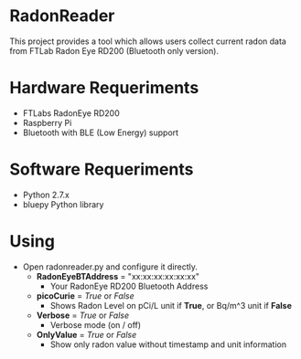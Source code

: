 # RadonReader

This project provides a tool which allows users collect current radon data from FTLab Radon Eye RD200 (Bluetooth only version).

# Hardware Requeriments
- FTLabs RadonEye RD200 
- Raspberry Pi 
- Bluetooth with BLE (Low Energy) support

# Software Requeriments
- Python 2.7.x 
- bluepy Python library

# Using

- Open radonreader.py and configure it directly. 
  - <b>RadonEyeBTAddress</b> = "xx:xx:xx:xx:xx:xx"
    - Your RadonEye RD200 Bluetooth Address
  - <b>picoCurie</b> = <i>True</i> or <i>False</i>
    - Shows Radon Level on pCi/L unit if <b>True</b>, or Bq/m^3 unit if <b>False</b>
  - <b>Verbose</b> = <i>True</i> or <i>False</i>
    - Verbose mode (on / off)
  - <b>OnlyValue</b> = <i>True</i> or <i>False</i>
    - Show only radon value without timestamp and unit information
    
